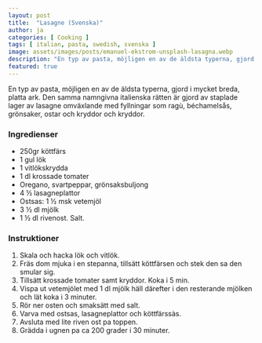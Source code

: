 ```yaml
---
layout: post
title:  "Lasagne (Svenska)"
author: ja
categories: [ Cooking ]
tags: [ italian, pasta, swedish, svenska ]
image: assets/images/posts/emanuel-ekstrom-unsplash-lasagna.webp
description: "En typ av pasta, möjligen en av de äldsta typerna, gjord i mycket breda, platta ark. Den samma namngivna italienska rätten är gjord av staplade lager av lasagne omväxlande med fyllningar som ragù, béchamelsås, grönsaker, ostar och kryddor och kryddor."
featured: true
---
```


En typ av pasta, möjligen en av de äldsta typerna, gjord i mycket breda, platta ark. Den samma namngivna italienska rätten är gjord av staplade lager av lasagne omväxlande med fyllningar som ragù, béchamelsås, grönsaker, ostar och kryddor och kryddor.

### Ingredienser
- 250gr köttfärs
- 1 gul lök
- 1 vitlökskrydda
- 1 dl krossade tomater
- Oregano, svartpeppar, grönsaksbuljong
- 4 ½ lasagneplattor
- Ostsas: 1 ½ msk vetemjöl
- 3 ½ dl mjölk
- 1 ½ dl rivenost. Salt.

### Instruktioner
<ol>
<li>Skala och hacka lök och vitlök. </li>
<li>Fräs dom mjuka i en stepanna, tillsätt köttfärsen och stek den sa den smular sig.</li>
<li>Tillsätt krossade tomater samt kryddor. Koka i 5 min.</li>
<li>Vispa ut vetemjölet med 1 dl mjölk häll därefter i den resterande mjölken och lät koka i 3 minuter.</li>
<li>Rör ner osten och smaksätt med salt.</li>
<li>Varva med ostsas, lasagneplattor och köttfärssàs.</li>
<li>Avsluta med lite riven ost pa toppen.</li>
<li>Grädda i ugnen pa ca 200 grader i 30 minuter.</li>
</ol>